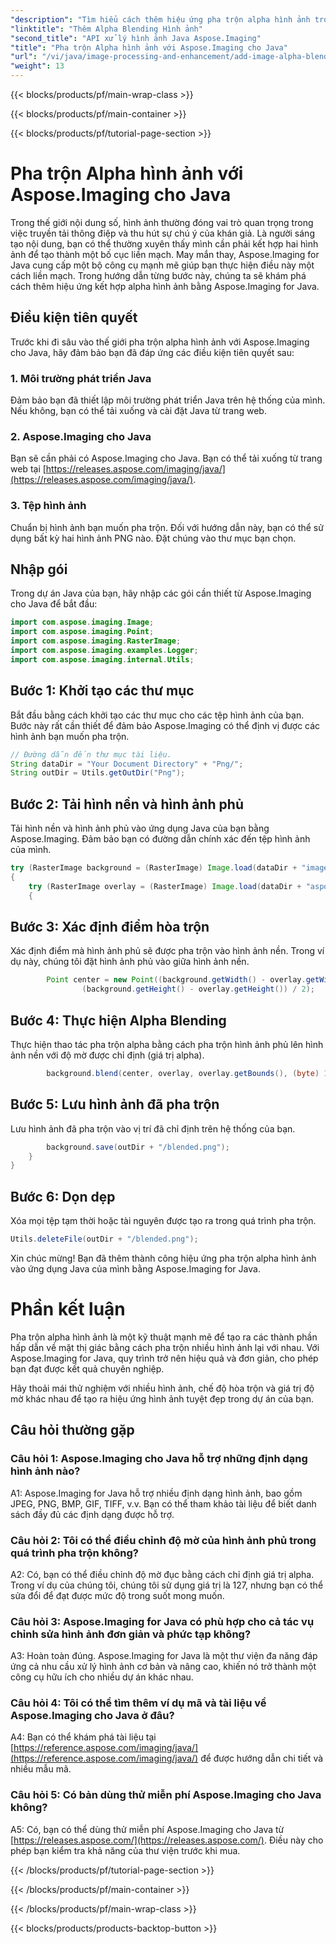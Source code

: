 ```yaml
---
"description": "Tìm hiểu cách thêm hiệu ứng pha trộn alpha hình ảnh trong Java bằng Aspose.Imaging. Tạo hiệu ứng hình ảnh tuyệt đẹp với hướng dẫn từng bước."
"linktitle": "Thêm Alpha Blending Hình ảnh"
"second_title": "API xử lý hình ảnh Java Aspose.Imaging"
"title": "Pha trộn Alpha hình ảnh với Aspose.Imaging cho Java"
"url": "/vi/java/image-processing-and-enhancement/add-image-alpha-blending/"
"weight": 13
---
```


{{< blocks/products/pf/main-wrap-class >}}

{{< blocks/products/pf/main-container >}}

{{< blocks/products/pf/tutorial-page-section >}}

# Pha trộn Alpha hình ảnh với Aspose.Imaging cho Java

Trong thế giới nội dung số, hình ảnh thường đóng vai trò quan trọng trong việc truyền tải thông điệp và thu hút sự chú ý của khán giả. Là người sáng tạo nội dung, bạn có thể thường xuyên thấy mình cần phải kết hợp hai hình ảnh để tạo thành một bố cục liền mạch. May mắn thay, Aspose.Imaging for Java cung cấp một bộ công cụ mạnh mẽ giúp bạn thực hiện điều này một cách liền mạch. Trong hướng dẫn từng bước này, chúng ta sẽ khám phá cách thêm hiệu ứng kết hợp alpha hình ảnh bằng Aspose.Imaging for Java.

## Điều kiện tiên quyết

Trước khi đi sâu vào thế giới pha trộn alpha hình ảnh với Aspose.Imaging cho Java, hãy đảm bảo bạn đã đáp ứng các điều kiện tiên quyết sau:

### 1. Môi trường phát triển Java
Đảm bảo bạn đã thiết lập môi trường phát triển Java trên hệ thống của mình. Nếu không, bạn có thể tải xuống và cài đặt Java từ trang web.

### 2. Aspose.Imaging cho Java
Bạn sẽ cần phải có Aspose.Imaging cho Java. Bạn có thể tải xuống từ trang web tại [https://releases.aspose.com/imaging/java/](https://releases.aspose.com/imaging/java/).

### 3. Tệp hình ảnh
Chuẩn bị hình ảnh bạn muốn pha trộn. Đối với hướng dẫn này, bạn có thể sử dụng bất kỳ hai hình ảnh PNG nào. Đặt chúng vào thư mục bạn chọn.

## Nhập gói

Trong dự án Java của bạn, hãy nhập các gói cần thiết từ Aspose.Imaging cho Java để bắt đầu:

```java
import com.aspose.imaging.Image;
import com.aspose.imaging.Point;
import com.aspose.imaging.RasterImage;
import com.aspose.imaging.examples.Logger;
import com.aspose.imaging.internal.Utils;
```

## Bước 1: Khởi tạo các thư mục

Bắt đầu bằng cách khởi tạo các thư mục cho các tệp hình ảnh của bạn. Bước này rất cần thiết để đảm bảo Aspose.Imaging có thể định vị được các hình ảnh bạn muốn pha trộn.

```java
// Đường dẫn đến thư mục tài liệu.
String dataDir = "Your Document Directory" + "Png/";
String outDir = Utils.getOutDir("Png");
```

## Bước 2: Tải hình nền và hình ảnh phủ

Tải hình nền và hình ảnh phủ vào ứng dụng Java của bạn bằng Aspose.Imaging. Đảm bảo bạn có đường dẫn chính xác đến tệp hình ảnh của mình.

```java
try (RasterImage background = (RasterImage) Image.load(dataDir + "image0.png"))
{
    try (RasterImage overlay = (RasterImage) Image.load(dataDir + "aspose_logo.png"))
    {
```

## Bước 3: Xác định điểm hòa trộn

Xác định điểm mà hình ảnh phủ sẽ được pha trộn vào hình ảnh nền. Trong ví dụ này, chúng tôi đặt hình ảnh phủ vào giữa hình ảnh nền.

```java
        Point center = new Point((background.getWidth() - overlay.getWidth()) / 2,
                (background.getHeight() - overlay.getHeight()) / 2);
```

## Bước 4: Thực hiện Alpha Blending

Thực hiện thao tác pha trộn alpha bằng cách pha trộn hình ảnh phủ lên hình ảnh nền với độ mờ được chỉ định (giá trị alpha).

```java
        background.blend(center, overlay, overlay.getBounds(), (byte) 127);
```

## Bước 5: Lưu hình ảnh đã pha trộn

Lưu hình ảnh đã pha trộn vào vị trí đã chỉ định trên hệ thống của bạn.

```java
        background.save(outDir + "/blended.png");
    }
}
```

## Bước 6: Dọn dẹp

Xóa mọi tệp tạm thời hoặc tài nguyên được tạo ra trong quá trình pha trộn.

```java
Utils.deleteFile(outDir + "/blended.png");
```

Xin chúc mừng! Bạn đã thêm thành công hiệu ứng pha trộn alpha hình ảnh vào ứng dụng Java của mình bằng Aspose.Imaging for Java.

# Phần kết luận

Pha trộn alpha hình ảnh là một kỹ thuật mạnh mẽ để tạo ra các thành phần hấp dẫn về mặt thị giác bằng cách pha trộn nhiều hình ảnh lại với nhau. Với Aspose.Imaging for Java, quy trình trở nên hiệu quả và đơn giản, cho phép bạn đạt được kết quả chuyên nghiệp.

Hãy thoải mái thử nghiệm với nhiều hình ảnh, chế độ hòa trộn và giá trị độ mờ khác nhau để tạo ra hiệu ứng hình ảnh tuyệt đẹp trong dự án của bạn.

## Câu hỏi thường gặp

### Câu hỏi 1: Aspose.Imaging cho Java hỗ trợ những định dạng hình ảnh nào?

A1: Aspose.Imaging for Java hỗ trợ nhiều định dạng hình ảnh, bao gồm JPEG, PNG, BMP, GIF, TIFF, v.v. Bạn có thể tham khảo tài liệu để biết danh sách đầy đủ các định dạng được hỗ trợ.

### Câu hỏi 2: Tôi có thể điều chỉnh độ mờ của hình ảnh phủ trong quá trình pha trộn không?

A2: Có, bạn có thể điều chỉnh độ mờ đục bằng cách chỉ định giá trị alpha. Trong ví dụ của chúng tôi, chúng tôi sử dụng giá trị là 127, nhưng bạn có thể sửa đổi để đạt được mức độ trong suốt mong muốn.

### Câu hỏi 3: Aspose.Imaging for Java có phù hợp cho cả tác vụ chỉnh sửa hình ảnh đơn giản và phức tạp không?

A3: Hoàn toàn đúng. Aspose.Imaging for Java là một thư viện đa năng đáp ứng cả nhu cầu xử lý hình ảnh cơ bản và nâng cao, khiến nó trở thành một công cụ hữu ích cho nhiều dự án khác nhau.

### Câu hỏi 4: Tôi có thể tìm thêm ví dụ mã và tài liệu về Aspose.Imaging cho Java ở đâu?

A4: Bạn có thể khám phá tài liệu tại [https://reference.aspose.com/imaging/java/](https://reference.aspose.com/imaging/java/) để được hướng dẫn chi tiết và nhiều mẫu mã.

### Câu hỏi 5: Có bản dùng thử miễn phí Aspose.Imaging cho Java không?

A5: Có, bạn có thể dùng thử miễn phí Aspose.Imaging cho Java từ [https://releases.aspose.com/](https://releases.aspose.com/). Điều này cho phép bạn kiểm tra khả năng của thư viện trước khi mua.

{{< /blocks/products/pf/tutorial-page-section >}}

{{< /blocks/products/pf/main-container >}}

{{< /blocks/products/pf/main-wrap-class >}}

{{< blocks/products/products-backtop-button >}}